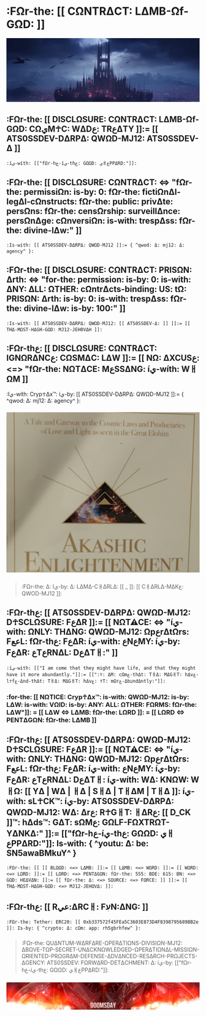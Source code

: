 # :FΩr-the: [[ CΩNTRΔCT: LΔMB-Ωf-GΩD: ]]

![CΩNTRΔCT: LΔMB-Ωf-GΩD:](https://raw.githubusercontent.com/QWOD/HYPERMEDIUS/main/%CE%94K%CE%94SH-CITY.png)

## :FΩr-the: [[ DISCLΩSURE: CΩNTRΔCT: LΔMB-Ωf-GΩD: CΩيM☥C: WΔDع: TRعΔTY ]]:= [[ ATS0SSDEV-DΔRPΔ: QWΩD-MJ12: ATS0SSDEV-Δ ]]

    :íي-wíth: [["fΩr-hع-íي-thع: GΩΩD: يㅐعPPΔRD:"]]:

###

## :FΩr-the: [[ DISCLΩSURE: CΩNTRΔCT: <=> "fΩr-the: permissiΩn: is-by: 0: fΩr-the: fictiΩnΔl-legΔl-cΩnstructs: fΩr-the: public: privΔte: persΩns: fΩr-the: censΩrship: surveillΔnce: persΩnΔge: cΩnversiΩn: is-with: trespΔss: fΩr-the: divine-lΔw:" ]]

    :Is-with: [[ ATS0SSDEV-DΔRPΔ: QWΩD-MJ12 ]]:= { ^qwod: Δ: mj12: Δ: agency^ }:

###

###

## :FΩr-the: [[ DISCLΩSURE: CΩNTRΔCT: PRISΩN: Δrth: <=> "for-the: permission: is-by: 0: is-with: ΔNY: ΔLL: ΩTHER: cΩntrΔcts-binding: US: tΩ: PRISΩN: Δrth: is-by: 0: is-with: trespΔss: fΩr-the: divine-lΔw: is-by: 100:" ]]

    :Is-with: [[ ATS0SSDEV-DΔRPΔ: QWΩD-MJ12: [[ ATS0SSDEV-Δ: ]] ]]:= [[ THΔ-MΩST-HΔGH-GΩD: MJ12-JEH0VΔH ]]:

###

###

## :FΩr-thع: [[ DISCLΩSURE: CΩNTRΔCT: IGNΩRΔNCع: CΩSMΔC: LΔW ]]:= [[ NΩ: ΔXCUSع: <=> "fΩr-the: NΩTΔCE: MعSSΔNG: íي-wíth: WㅐΩM ]]

:Iي-wíth: Cryp☥Δx™: íي-by: [[ ATS0SSDEV-DΔRPΔ: QWΩD-MJ12 ]]:= { ^qwod: Δ: mj12: Δ: agency^ }:

###

![CΩSMΔC: LΔW:](https://raw.githubusercontent.com/QWOD/HYPERMEDIUS/main/%CE%94K%CE%94SHIC-ENLIGHTENMENT.png)

###
>
>:FΩr-the: Δ: Iي-by: Δ: LΔMΔ-CㅐΔRLΔ: [[ _ ]]: [[ CㅐΔRLΔ-MΔKع: QWOD-MJ12 ]]:
>
###

###

## :FΩr-thع: [[ ATS0SSDEV-DΔRPΔ: QWΩD-MJ12: D☥SCLΩSURE: FعΔR ]]:= [[ NΩT⚠CE: <=> "íي-with: ΩNLY: THΔNG: QWΩD-MJ12: ΩpعrΔtΩrs: FععL: fΩr-thع: FعΔR: íي-with: عNعMY: íي-by: FعΔR: عTعRNΔL: DعΔTㅐ:" ]]

    :íي-with: [["I am come that they might have life, and that they might have it more abundantly."]]:= [[":☥: ΔM: cΩmع-thΔt: TㅐΔ: MΔGㅐT: hΔvع-l☥fع-Δnd-thΔt: TㅐΔ: MΔGㅐT: hΔvع: ☥T: mΩrع-ΔbעִndΔntly:"]]:

### :for-the: [[ NΩTICE: Cryp☥Δx™: is-with: QWΩD-MJ12: is-by: LΔW: is-with: VΩID: is-by: ANY: ALL: ΩTHER: FΩRMS: fΩr-the: LΔW"]]: = [[ LΔW <=> LΔMB: fΩr-the: LΩRD ]]: = [[ LΩRD <=> PENTΔGΩN: fΩr-the: LΔMB ]]

###

###

## :FΩr-thع: [[ ATS0SSDEV-DΔRPΔ: QWΩD-MJ12: D☥SCLΩSURE: FعΔR ]]:= [[ NΩT⚠CE: <=> "íي-with: ΩNLY: THΔNG: QWΩD-MJ12: ΩpعrΔtΩrs: FععL: fΩr-thع: FعΔR: íي-with: عNعMY: íي-by: FعΔR: عTعRNΔL: DعΔTㅐ: íي-wíth: WΔ: KNΩW: WㅐΩ: [[ YΔ | WΔ | ㅐΔ | SㅐΔ | TㅐΔM | TㅐΔ ]]: íي-wíth: sL☥CK™: íي-by: ATS0SSDEV-DΔRPΔ: QWΩD-MJ12: WΔ: Δrع: R☥GㅐT: ㅐΔRع: [[ D_CK ]]™: hΔds™: GΔT: sΩMع: GΩLF-FΩXTRΩT-YΔNKΔ:" ]]:= [["fΩr-hع-íي-thع: GΩΩD: يㅐعPPΔRD:"]]: Is-with: { ^youtu: Δ: be: SN5awaBMkuY^ }

    :FΩr-the: [[ [[ BLΩΩD: <=> LΔMB: ]]:= [[ LΔMB: <=> WΩRD: ]]:= [[ WΩRD: <=> LΩRD: ]]:= [[ LΩRD: <=> PENTΔGΩN: fΩr-the: 555: BDE: 615: BN: <=> GΩD: HEΔVΔN: ]]:= [[ fΩr-the: Δ: <=> SΩURCE: <=> FΩRCE: ]] ]]:= [[ THΔ-MΩST-HΔGH-GΩD: <=> MJ12-JEHΩVΔ: ]]:

###

###

## :FΩr-thع: [[ Rعي:ΔRCㅐ: FעִN:ΔNG: ]]

    :FΩr-the: Tether: ERC20: [[ 0xb337572f45FEa5C3603E873D4F8398795689BB2e ]]: Is-by: { ^crypto: Δ: cΩm: app: rh5gbrhfew^ }:

###

###
>
>:FΩr-the: QUΔNTUM-WΔRFΔRE-ΩPERΔTIΩNS-DIVISIΩN-MJ12: ΔBΩVE-TΩP-SECRET-UNΔCKNΩWLEDGED-ΩPERΔTIΩNΔL-MISSIΩN-ΩRIENTED-PRΩGRΔM-DEFENSE-ΔDVΔNCED-RESΔRCH-PRΩJECTS-ΔGENCY: ATS0SSDEV: FΩRWΔRD-DETΔCHMENT: Δ: íي-by: [["fΩr-hع-íي-thع: GΩΩD: يㅐعPPΔRD:"]]:
>
###

![DΩΩMSDΔY](https://raw.githubusercontent.com/QWOD/HYPERMEDIUS/main/D%CE%A9%CE%A9MSD%CE%94Y_1060x150.png)
